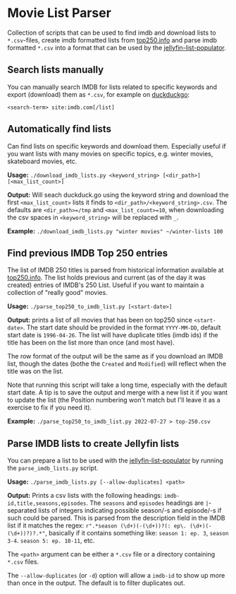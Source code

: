 # Movie List Parser

Collection of scripts that can be used to find imdb and download lists to
`*.csv`-files, create imdb formatted lists from [top250.info](http://top250.info/)
and parse imdb formatted `*.csv` into a format that can be used by the
[jellyfin-list-populator](https://github.com/christian-eriksson/jellyfin-list-populator).

## Search lists manually

You can manually search IMDB for lists related to specific keywords and export
(download) them as `*.csv`, for example on [duckduckgo](https://duckduckgo.com/):

`<search-term> site:imdb.com[/list]`

## Automatically find lists

Can find lists on specific keywords and download them. Especially useful if you
want lists with many movies on specific topics, e.g. winter movies, skateboard
movies, etc.

**Usage:** `./download_imdb_lists.py <keyword_string> [<dir_path>] [<max_list_count>]`

**Output:** Will seach duckduck.go using the keyword string and download the
first `<max_list_count>` lists it finds to `<dir_path>/<keyword_string>.csv`.
The defaults are `<dir_path>=/tmp` and `<max_list_count>=10`, when downloading
the csv spaces in `<keyword_string>` will be replaced with `_`.

**Example:** `./download_imdb_lists.py "winter movies" ~/winter-lists 100`

## Find previous IMDB Top 250 entries

The list of IMDB 250 titles is parsed from historical information available at
[top250.info](http://www.top250.info/). The list holds previous and current (as
of the day it was created) entries of IMDB's 250 List. Useful if you want to
maintain a collection of "really good" movies.

**Usage:** `./parse_top250_to_imdb_list.py [<start-date>]`

**Output:** prints a list of all movies that has been on top250 since
`<start-date>`. The start date should be provided in the format `YYYY-MM-DD`,
default start date is `1996-04-26`. The list will have duplicate titles
(imdb ids) if the title has been on the list more than once (and most have).

The row format of the output will be the same as if you download an IMDB list,
though the dates (bothe the `Created` and `Modified`) will reflect when the
title was on the list.

Note that running this script will take a long time, especially with the default
start date. A tip is to save the output and merge with a new list it if you want
to update the list (the Position numbering won't match but I'll leave it as a
exercise to fix if you need it).

**Example:** `./parse_top250_to_imdb_list.py 2022-07-27 > top-250.csv`

## Parse IMDB lists to create Jellyfin lists

You can prepare a list to be used with the [jellyfin-list-populator](https://github.com/christian-eriksson/jellyfin-list-populator)
by running the `parse_imdb_lists.py` script.

**Usage:** `./parse_imdb_lists.py [--allow-duplicates] <path>`

**Output:** Prints a csv lists with the following headings:
`imdb-id,title,seasons,episodes`. The `seasons` and `episodes` headings are
`|`-separated lists of integers indicating possible season/-s and episode/-s if
such could be parsed. This is parsed from the description field in the IMDB
list if it matches the regex:
`r".*season (\d+)(-(\d+))?(: ep\. (\d+)(-(\d+))?)?.*"`, basically if it contains
something like: `season 1: ep. 3`, `season 3-4`. `season 5: ep. 10-11`, etc.

The `<path>` argument can be either a `*.csv` file or a directory containing
`*.csv` files.

The `--allow-duplicates` (or `-d`) option will allow a `imdb-id` to show up
more than once in the output. The default is to filter duplicates out.
